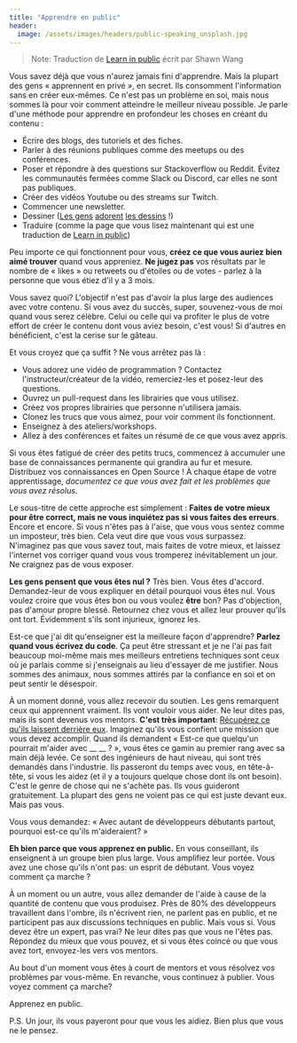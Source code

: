 ```yaml
---
title: "Apprendre en public"
header:
  image: /assets/images/headers/public-speaking_unsplash.jpg
---
```


> Note: Traduction de [Learn in public](https://www.swyx.io/learn-in-public/) écrit par Shawn Wang

Vous savez déjà que vous n'aurez jamais fini d'apprendre. Mais la plupart des gens « apprennent en privé », en secret. Ils consomment l'information sans en créer eux-mêmes. Ce n'est pas un problème en soi, mais nous sommes là pour voir comment atteindre le meilleur niveau possible.
Je parle d'une méthode pour apprendre en profondeur les choses en créant du contenu :
* Écrire des blogs, des tutoriels et des fiches.
* Parler à des réunions publiques comme des meetups ou des conférences.
* Poser et répondre à des questions sur Stackoverflow ou Reddit. Évitez les communautés fermées comme Slack ou Discord, car elles ne sont pas publiques.
* Créer des vidéos Youtube ou des streams sur Twitch.
* Commencer une newsletter.
* Dessiner ([Les gens](https://arkwright.github.io/scaling-react-server-side-rendering.html) [adorent](https://wizardzines.com/) [les dessins](https://code-cartoons.com/) !)
* Traduire (comme la page que vous lisez maintenant qui est une traduction de [Learn in public](https://www.swyx.io/learn-in-public/))

Peu importe ce qui fonctionnent pour vous, **créez ce que vous auriez bien aimé trouver** quand vous appreniez. **Ne jugez pas** vos résultats par le nombre de « likes » ou retweets ou d'étoiles ou de votes - parlez à la personne que vous étiez d'il y a 3 mois.

Vous savez quoi? L'objectif n'est pas d'avoir la plus large des audiences avec votre contenu. Si vous avez du succès, super, souvenez-vous de moi quand vous serez célèbre. Celui ou celle qui va profiter le plus de votre effort de créer le contenu dont vous aviez besoin, c'est vous! Si d'autres en bénéficient, c'est la cerise sur le gâteau.

Et vous croyez que ça suffit ? Ne vous arrêtez pas là :
* Vous adorez une vidéo de programmation ? Contactez l'instructeur/créateur de la vidéo, remerciez-les et posez-leur des questions.
* Ouvrez un pull-request dans les librairies que vous utilisez.
* Créez vos propres librairies que personne n'utilisera jamais.
* Clonez les trucs que vous aimez, pour voir comment ils fonctionnent.
* Enseignez à des ateliers/workshops.
* Allez à des conférences et faites un résumé de ce que vous avez appris.

Si vous êtes fatigué de créer des petits trucs, commencez à accumuler une base de connaissances permanente qui grandira au fur et mesure. Distribuez vos connaissances en Open Source ! À chaque étape de votre apprentissage, *documentez ce que vous avez fait et les problèmes que vous avez résolus.*

Le sous-titre de cette approche est simplement : **Faites de votre mieux pour être correct, mais ne vous inquiétez pas si vous faites des erreurs**. Encore et encore. Si vous n'êtes pas à l'aise, que vous vous sentez comme un imposteur, très bien. Cela veut dire que vous vous surpassez. N'imaginez pas que vous savez tout, mais faites de votre mieux, et laissez l'internet vos corriger quand vous vous tromperez inévitablement un jour. Ne craignez pas de vous exposer.

**Les gens pensent que vous êtes nul ?** Très bien. Vous êtes d'accord. Demandez-leur de vous expliquer en détail pourquoi vous êtes nul. Vous voulez croire que vous êtes bon ou vous voulez **être** bon? Pas d'objection, pas d'amour propre blessé. Retournez chez vous et allez leur prouver qu'ils ont tort. Évidemment s'ils sont injurieux, ignorez les.

Est-ce que j'ai dit qu'enseigner est la meilleure façon d'apprendre? **Parlez quand vous écrivez du code**. Ça peut être stressant et je ne l'ai pas fait beaucoup moi-même mais mes meilleurs entretiens techniques sont ceux où je parlais comme si j'enseignais au lieu d'essayer de me justifier. Nous sommes des animaux, nous sommes attirés par la confiance en soi et on peut sentir le désespoir.

À un moment donné, vous allez recevoir du soutien. Les gens remarquent ceux qui apprennent vraiment. Ils vont vouloir vous aider. Ne leur dites pas, mais ils sont devenus vos mentors. **C'est très important**: [Récupérez ce qu'ils laissent derrière eux](https://www.swyx.io/writing/learn-in-public-hack). Imaginez qu'ils vous confient une mission que vous devez accomplir. Quand ils demandent « Est-ce que quelqu'un pourrait m'aider avec __ __ ? », vous êtes ce gamin au premier rang avec sa main déjà levée. Ce sont des ingénieurs de haut niveau, qui sont très demandés dans l'industrie. Ils passeront du temps avec vous, en tête-à-tête, si vous les aidez (et il y a toujours quelque chose dont ils ont besoin). C'est le genre de chose qui ne s'achète pas. Ils vous guideront gratuitement. La plupart des gens ne voient pas ce qui est juste devant eux. Mais pas vous.

Vous vous demandez: « Avec autant de développeurs débutants partout, pourquoi est-ce qu'ils m'aideraient? »

**Eh bien parce que vous apprenez en public.** En vous conseillant, ils enseignent à un groupe bien plus large. Vous amplifiez leur portée. Vous avez une chose qu'ils n'ont pas: un esprit de débutant. Vous voyez comment ça marche ?

À un moment ou un autre, vous allez demander de l'aide à cause de la quantité de contenu que vous produisez. Près de 80% des développeurs travaillent dans l'ombre, ils n'écrivent rien, ne parlent pas en public, et ne participent pas aux discussions techniques en public. Mais vous si. Vous devez être un expert, pas vrai? Ne leur dites pas que vous ne l'êtes pas. Répondez du mieux que vous pouvez, et si vous êtes coincé ou que vous avez tort, envoyez-les vers vos mentors.

Au bout d'un moment vous êtes à court de mentors et vous résolvez vos problèmes par vous-même. En revanche, vous continuez à publier. Vous voyez comment ça marche?

Apprenez en public.

P.S. Un jour, ils vous payeront pour que vous les aidiez. Bien plus que vous ne le pensez.
